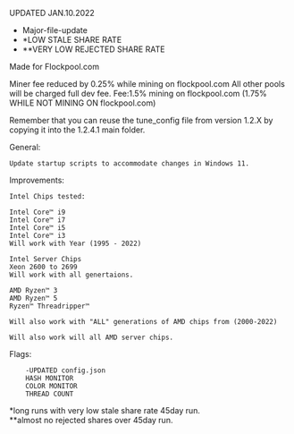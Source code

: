 UPDATED JAN.10.2022

- Major-file-update
- *LOW STALE SHARE RATE 
- **VERY LOW REJECTED SHARE RATE

Made for Flockpool.com

Miner fee reduced by 0.25% while mining on flockpool.com  All other pools will be charged full dev fee.
Fee:1.5% mining on flockpool.com (1.75% WHILE NOT MINING ON flockpool.com) 

Remember that you can reuse the tune_config file from version 1.2.X by copying it into the 1.2.4.1 main folder.

General:

    Update startup scripts to accommodate changes in Windows 11.
    
Improvements:
    
    Intel Chips tested:

    Intel Core™ i9
    Intel Core™ i7 
    Intel Core™ i5
    Intel Core™ i3
    Will work with Year (1995 - 2022)

    Intel Server Chips
    Xeon 2600 to 2699 
    Will work with all genertaions. 

    AMD Ryzen™ 3
    AMD Ryzen™ 5
    Ryzen™ Threadripper™
    
    Will also work with "ALL" generations of AMD chips from (2000-2022)

    Will also work will all AMD server chips.
  
Flags:

        -UPDATED config.json
        HASH MONITOR
        COLOR MONITOR
        THREAD COUNT
        
*long runs with very low stale share rate 45day run.  
**almost no rejected shares over 45day run. 
